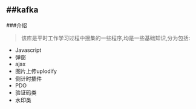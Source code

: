 ##kafka 
------

###介绍
> 该库是平时工作学习过程中搜集的一些程序,均是一些基础知识,分为包括:
- Javascript
 - 弹窗
 - ajax
 - 图片上传uplodify
 - 倒计时插件 
- PDO
- 验证码类
- 水印类

